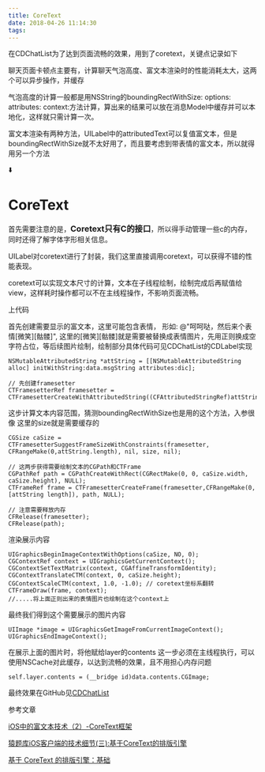 ```yaml
---
title: CoreText
date: 2018-04-26 11:14:30
tags:
---
```


在CDChatList为了达到页面流畅的效果，用到了coretext，关键点记录如下

聊天页面卡顿点主要有，计算聊天气泡高度、富文本渲染时的性能消耗太大，这两个可以异步操作，并缓存

气泡高度的计算一般都是用NSString的boundingRectWithSize: options: attributes: context:方法计算，算出来的结果可以放在消息Model中缓存并可以本地化，这样就只需计算一次。

富文本渲染有两种方法，UILabel中的attributedText可以复值富文本，但是boundingRectWithSize就不太好用了，而且要考虑到带表情的富文本，所以就得用另一个方法

⬇️

# CoreText

<div style="display:inline">首先需要注意的是，<h3 style="display:inline" >Coretext只有C的接口</h3>，所以得手动管理一些c的内存，同时还得了解字体字形相关信息。</div>

UILabel对coretext进行了封装，我们这里直接调用coretext，可以获得不错的性能表现。

coretext可以实现文本尺寸的计算，文本在子线程绘制，绘制完成后再赋值给view，这样耗时操作都可以不在主线程操作，不影响页面流畅。

上代码


首先创建需要显示的富文本，这里可能包含表情，
形如: @"呵呵哒，然后来个表情[微笑][骷髅]", 
这里的[微笑][骷髅]就是需要被替换成表情图片，先用正则换成空字符占位，等后续图片绘制，绘制部分具体代码可见CDChatList的CDLabel实现

```
NSMutableAttributedString *attString = [[NSMutableAttributedString alloc] initWithString:data.msgString attributes:dic];

// 先创建framesetter
CTFramesetterRef framesetter = CTFramesetterCreateWithAttributedString((CFAttributedStringRef)attString);
```

这步计算文本内容范围，猜测boundingRectWithSize也是用的这个方法，入参很像
这里的size就是需要缓存的

```
CGSize caSize = CTFramesetterSuggestFrameSizeWithConstraints(framesetter, CFRangeMake(0,attString.length), nil, size, nil);

// 这两步获得需要绘制文本的CGPath和CTFrame
CGPathRef path = CGPathCreateWithRect(CGRectMake(0, 0, caSize.width, caSize.height), NULL);
CTFrameRef frame = CTFramesetterCreateFrame(framesetter,CFRangeMake(0, [attString length]), path, NULL);

// 注意需要释放内存
CFRelease(framesetter);
CFRelease(path);
```


渲染展示内容
```
UIGraphicsBeginImageContextWithOptions(caSize, NO, 0);
CGContextRef context = UIGraphicsGetCurrentContext();
CGContextSetTextMatrix(context, CGAffineTransformIdentity);
CGContextTranslateCTM(context, 0, caSize.height);
CGContextScaleCTM(context, 1.0, -1.0); // coretext坐标系翻转
CTFrameDraw(frame, context);
//.....将上面正则出来的表情图片也绘制在这个context上
```

最终我们得到这个需要展示的图片内容

```
UIImage *image = UIGraphicsGetImageFromCurrentImageContext();
UIGraphicsEndImageContext();
```

在展示上面的图片时，将他赋给layer的contents
这一步必须在主线程执行，可以使用NSCache对此缓存，以达到流畅的效果，且不用担心内存问题
```
self.layer.contents = (__bridge id)data.contents.CGImage;
```

最终效果在GitHub见[CDChatList](https://github.com/chdo002/cdchatlist)


参考文章

[iOS中的富文本技术（2）-CoreText框架](https://blog.csdn.net/liujinlongxa/article/details/44864463)

[猿题库iOS客户端的技术细节(三):基于CoreText的排版引擎](http://www.360doc.com/content/14/0214/15/11991_352473651.shtml)

[基于 CoreText 的排版引擎：基础](https://blog.csdn.net/chaoyuan899/article/details/46662679)
